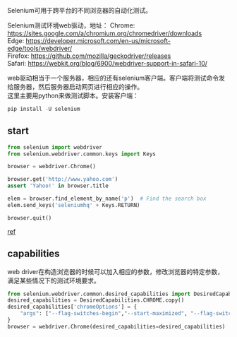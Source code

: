 Selenium可用于跨平台的不同浏览器的自动化测试。

Selenium测试环境web驱动，地址：
Chrome:	https://sites.google.com/a/chromium.org/chromedriver/downloads  
Edge:	https://developer.microsoft.com/en-us/microsoft-edge/tools/webdriver/  
Firefox:	https://github.com/mozilla/geckodriver/releases  
Safari:	https://webkit.org/blog/6900/webdriver-support-in-safari-10/  

web驱动相当于一个服务器，相应的还有selenium客户端。客户端将测试命令发给服务器，然后服务器启动网页进行相应的操作。  
这里主要用python来做测试脚本。安装客户端：
```python
pip install -U selenium
```

## start
```python
from selenium import webdriver
from selenium.webdriver.common.keys import Keys

browser = webdriver.Chrome()

browser.get('http://www.yahoo.com')
assert 'Yahoo!' in browser.title

elem = browser.find_element_by_name('p')  # Find the search box
elem.send_keys('seleniumhq' + Keys.RETURN)

browser.quit()
```
[ref](http://selenium-python.readthedocs.io/api.html)

## capabilities
web driver在构造浏览器的时候可以加入相应的参数，修改浏览器的特定参数，满足某些情况下的测试环境要求。
```python
from selenium.webdriver.common.desired_capabilities import DesiredCapabilities
desired_capabilities = DesiredCapabilities.CHROME.copy()
desired_capabilities['chromeOptions'] = {
    "args": ["--flag-switches-begin","--start-maximized", "--flag-switches-end"]
}
browser = webdriver.Chrome(desired_capabilities=desired_capabilities)
```



